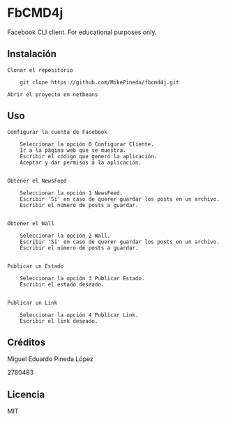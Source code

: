 # FbCMD4j

Facebook CLI client. For educational purposes only.

## Instalación

	Clonar el repositorio

		git clone https://github.com/MikePineda/fbcmd4j.git
		
	Abrir el proyecto en netbeans
	

## Uso

	Configurar la cuenta de Facebook

		Seleccionar la opción 0 Configurar Cliente.
		Ir a la página web que se muestra.
		Escribir el código que generó la aplicación.
		Aceptar y dar permisos a la aplicación.
		
		
	Obtener el NewsFeed

		Seleccionar la opción 1 NewsFeed.
		Escribir 'Si' en caso de querer guardar los posts en un archivo.
		Escribir el número de posts a guardar.
		
	
	Obtener el Wall

		Seleccionar la opción 2 Wall.
		Escribir 'Si' en caso de querer guardar los posts en un archivo.
		Escribir el número de posts a guardar.
		
		
	Publicar un Estado

		Seleccionar la opción 3 Publicar Estado.
		Escribir el estado deseado.
		
		
	Publicar un Link

		Seleccionar la opción 4 Publicar Link.
		Escribir el link deseado.

## Créditos

Miguel Eduardo Pineda López

2780483


## Licencia

MIT 
